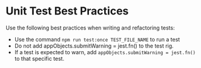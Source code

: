 # Unit Test Best Practices

Use the following best practices when writing and refactoring tests:

- Use the command `npm run test:once TEST_FILE_NAME` to run a test
- Do not add appObjects.submitWarning = jest.fn() to the test rig.
- If a test is expected to warn, add `appObjects.submitWarning = jest.fn()` to that specific test.